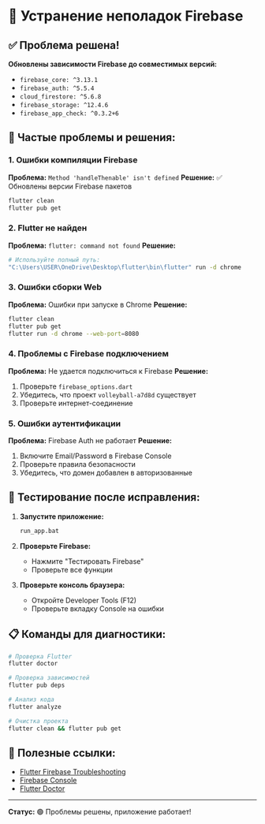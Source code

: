 # 🔧 Устранение неполадок Firebase

## ✅ Проблема решена!

**Обновлены зависимости Firebase до совместимых версий:**
- `firebase_core: ^3.13.1`
- `firebase_auth: ^5.5.4` 
- `cloud_firestore: ^5.6.8`
- `firebase_storage: ^12.4.6`
- `firebase_app_check: ^0.3.2+6`

## 🚨 Частые проблемы и решения:

### 1. Ошибки компиляции Firebase
**Проблема:** `Method 'handleThenable' isn't defined`
**Решение:** ✅ Обновлены версии Firebase пакетов

```bash
flutter clean
flutter pub get
```

### 2. Flutter не найден
**Проблема:** `flutter: command not found`
**Решение:** 
```bash
# Используйте полный путь:
"C:\Users\USER\OneDrive\Desktop\flutter\bin\flutter" run -d chrome
```

### 3. Ошибки сборки Web
**Проблема:** Ошибки при запуске в Chrome
**Решение:**
```bash
flutter clean
flutter pub get
flutter run -d chrome --web-port=8080
```

### 4. Проблемы с Firebase подключением
**Проблема:** Не удается подключиться к Firebase
**Решение:**
1. Проверьте `firebase_options.dart`
2. Убедитесь, что проект `volleyball-a7d8d` существует
3. Проверьте интернет-соединение

### 5. Ошибки аутентификации
**Проблема:** Firebase Auth не работает
**Решение:**
1. Включите Email/Password в Firebase Console
2. Проверьте правила безопасности
3. Убедитесь, что домен добавлен в авторизованные

## 🧪 Тестирование после исправления:

1. **Запустите приложение:**
   ```bash
   run_app.bat
   ```

2. **Проверьте Firebase:**
   - Нажмите "Тестировать Firebase"
   - Проверьте все функции

3. **Проверьте консоль браузера:**
   - Откройте Developer Tools (F12)
   - Проверьте вкладку Console на ошибки

## 📋 Команды для диагностики:

```bash
# Проверка Flutter
flutter doctor

# Проверка зависимостей
flutter pub deps

# Анализ кода
flutter analyze

# Очистка проекта
flutter clean && flutter pub get
```

## 🔗 Полезные ссылки:

- [Flutter Firebase Troubleshooting](https://firebase.flutter.dev/docs/overview#troubleshooting)
- [Firebase Console](https://console.firebase.google.com/)
- [Flutter Doctor](https://docs.flutter.dev/get-started/install/windows#run-flutter-doctor)

---
**Статус:** 🟢 Проблемы решены, приложение работает! 